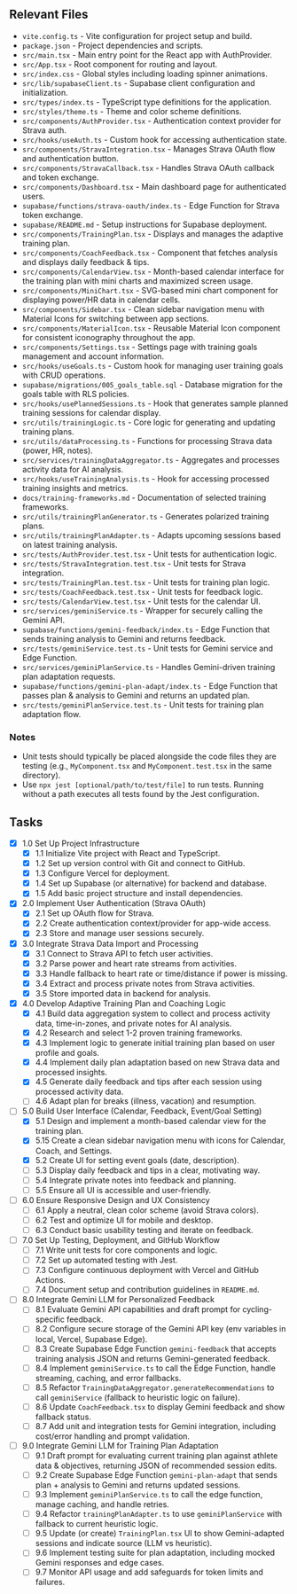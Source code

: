 ## Relevant Files

- `vite.config.ts` - Vite configuration for project setup and build.
- `package.json` - Project dependencies and scripts.
- `src/main.tsx` - Main entry point for the React app with AuthProvider.
- `src/App.tsx` - Root component for routing and layout.
- `src/index.css` - Global styles including loading spinner animations.
- `src/lib/supabaseClient.ts` - Supabase client configuration and initialization.
- `src/types/index.ts` - TypeScript type definitions for the application.
- `src/styles/theme.ts` - Theme and color scheme definitions.
- `src/components/AuthProvider.tsx` - Authentication context provider for Strava auth.
- `src/hooks/useAuth.ts` - Custom hook for accessing authentication state.
- `src/components/StravaIntegration.tsx` - Manages Strava OAuth flow and authentication button.
- `src/components/StravaCallback.tsx` - Handles Strava OAuth callback and token exchange.
- `src/components/Dashboard.tsx` - Main dashboard page for authenticated users.
- `supabase/functions/strava-oauth/index.ts` - Edge Function for Strava token exchange.
- `supabase/README.md` - Setup instructions for Supabase deployment.
- `src/components/TrainingPlan.tsx` - Displays and manages the adaptive training plan.
- `src/components/CoachFeedback.tsx` - Component that fetches analysis and displays daily feedback & tips.
- `src/components/CalendarView.tsx` - Month-based calendar interface for the training plan with mini charts and maximized screen usage.
- `src/components/MiniChart.tsx` - SVG-based mini chart component for displaying power/HR data in calendar cells.
- `src/components/Sidebar.tsx` - Clean sidebar navigation menu with Material Icons for switching between app sections.
- `src/components/MaterialIcon.tsx` - Reusable Material Icon component for consistent iconography throughout the app.
- `src/components/Settings.tsx` - Settings page with training goals management and account information.
- `src/hooks/useGoals.ts` - Custom hook for managing user training goals with CRUD operations.
- `supabase/migrations/005_goals_table.sql` - Database migration for the goals table with RLS policies.
- `src/hooks/usePlannedSessions.ts` - Hook that generates sample planned training sessions for calendar display.
- `src/utils/trainingLogic.ts` - Core logic for generating and updating training plans.
- `src/utils/dataProcessing.ts` - Functions for processing Strava data (power, HR, notes).
- `src/services/trainingDataAggregator.ts` - Aggregates and processes activity data for AI analysis.
- `src/hooks/useTrainingAnalysis.ts` - Hook for accessing processed training insights and metrics.
- `docs/training-frameworks.md` - Documentation of selected training frameworks.
- `src/utils/trainingPlanGenerator.ts` - Generates polarized training plans.
- `src/utils/trainingPlanAdapter.ts` - Adapts upcoming sessions based on latest training analysis.
- `src/tests/AuthProvider.test.tsx` - Unit tests for authentication logic.
- `src/tests/StravaIntegration.test.tsx` - Unit tests for Strava integration.
- `src/tests/TrainingPlan.test.tsx` - Unit tests for training plan logic.
- `src/tests/CoachFeedback.test.tsx` - Unit tests for feedback logic.
- `src/tests/CalendarView.test.tsx` - Unit tests for the calendar UI.
- `src/services/geminiService.ts` - Wrapper for securely calling the Gemini API.
- `supabase/functions/gemini-feedback/index.ts` - Edge Function that sends training analysis to Gemini and returns feedback.
- `src/tests/geminiService.test.ts` - Unit tests for Gemini service and Edge Function.
- `src/services/geminiPlanService.ts` - Handles Gemini-driven training plan adaptation requests.
- `supabase/functions/gemini-plan-adapt/index.ts` - Edge Function that passes plan & analysis to Gemini and returns an updated plan.
- `src/tests/geminiPlanService.test.ts` - Unit tests for training plan adaptation flow.

### Notes

- Unit tests should typically be placed alongside the code files they are testing (e.g., `MyComponent.tsx` and `MyComponent.test.tsx` in the same directory).
- Use `npx jest [optional/path/to/test/file]` to run tests. Running without a path executes all tests found by the Jest configuration.

## Tasks

- [x] 1.0 Set Up Project Infrastructure
  - [x] 1.1 Initialize Vite project with React and TypeScript.
  - [x] 1.2 Set up version control with Git and connect to GitHub.
  - [x] 1.3 Configure Vercel for deployment.
  - [x] 1.4 Set up Supabase (or alternative) for backend and database.
  - [x] 1.5 Add basic project structure and install dependencies.

- [x] 2.0 Implement User Authentication (Strava OAuth)
  - [x] 2.1 Set up OAuth flow for Strava.
  - [x] 2.2 Create authentication context/provider for app-wide access.
  - [x] 2.3 Store and manage user sessions securely.

- [x] 3.0 Integrate Strava Data Import and Processing
  - [x] 3.1 Connect to Strava API to fetch user activities.
  - [x] 3.2 Parse power and heart rate streams from activities.
  - [x] 3.3 Handle fallback to heart rate or time/distance if power is missing.
  - [x] 3.4 Extract and process private notes from Strava activities.
  - [x] 3.5 Store imported data in backend for analysis.

- [x] 4.0 Develop Adaptive Training Plan and Coaching Logic
  - [x] 4.1 Build data aggregation system to collect and process activity data, time-in-zones, and private notes for AI analysis.
  - [x] 4.2 Research and select 1-2 proven training frameworks.
  - [x] 4.3 Implement logic to generate initial training plan based on user profile and goals.
  - [x] 4.4 Implement daily plan adaptation based on new Strava data and processed insights.
  - [x] 4.5 Generate daily feedback and tips after each session using processed activity data.
  - [ ] 4.6 Adapt plan for breaks (illness, vacation) and resumption.

- [ ] 5.0 Build User Interface (Calendar, Feedback, Event/Goal Setting)
  - [x] 5.1 Design and implement a month-based calendar view for the training plan.
  - [x] 5.15 Create a clean sidebar navigation menu with icons for Calendar, Coach, and Settings.
  - [x] 5.2 Create UI for setting event goals (date, description).
  - [ ] 5.3 Display daily feedback and tips in a clear, motivating way.
  - [ ] 5.4 Integrate private notes into feedback and planning.
  - [ ] 5.5 Ensure all UI is accessible and user-friendly.

- [ ] 6.0 Ensure Responsive Design and UX Consistency
  - [ ] 6.1 Apply a neutral, clean color scheme (avoid Strava colors).
  - [ ] 6.2 Test and optimize UI for mobile and desktop.
  - [ ] 6.3 Conduct basic usability testing and iterate on feedback.

- [ ] 7.0 Set Up Testing, Deployment, and GitHub Workflow
  - [ ] 7.1 Write unit tests for core components and logic.
  - [ ] 7.2 Set up automated testing with Jest.
  - [ ] 7.3 Configure continuous deployment with Vercel and GitHub Actions.
  - [ ] 7.4 Document setup and contribution guidelines in `README.md`.

- [ ] 8.0 Integrate Gemini LLM for Personalized Feedback
  - [ ] 8.1 Evaluate Gemini API capabilities and draft prompt for cycling-specific feedback.
  - [ ] 8.2 Configure secure storage of the Gemini API key (env variables in local, Vercel, Supabase Edge).
  - [ ] 8.3 Create Supabase Edge Function `gemini-feedback` that accepts training analysis JSON and returns Gemini-generated feedback.
  - [ ] 8.4 Implement `geminiService.ts` to call the Edge Function, handle streaming, caching, and error fallbacks.
  - [ ] 8.5 Refactor `TrainingDataAggregator.generateRecommendations` to call `geminiService` (fallback to heuristic logic on failure).
  - [ ] 8.6 Update `CoachFeedback.tsx` to display Gemini feedback and show fallback status.
  - [ ] 8.7 Add unit and integration tests for Gemini integration, including cost/error handling and prompt validation.

- [ ] 9.0 Integrate Gemini LLM for Training Plan Adaptation
  - [ ] 9.1 Draft prompt for evaluating current training plan against athlete data & objectives, returning JSON of recommended session edits.
  - [ ] 9.2 Create Supabase Edge Function `gemini-plan-adapt` that sends plan + analysis to Gemini and returns updated sessions.
  - [ ] 9.3 Implement `geminiPlanService.ts` to call the edge function, manage caching, and handle retries.
  - [ ] 9.4 Refactor `trainingPlanAdapter.ts` to use `geminiPlanService` with fallback to current heuristic logic.
  - [ ] 9.5 Update (or create) `TrainingPlan.tsx` UI to show Gemini-adapted sessions and indicate source (LLM vs heuristic).
  - [ ] 9.6 Implement testing suite for plan adaptation, including mocked Gemini responses and edge cases.
  - [ ] 9.7 Monitor API usage and add safeguards for token limits and failures.
